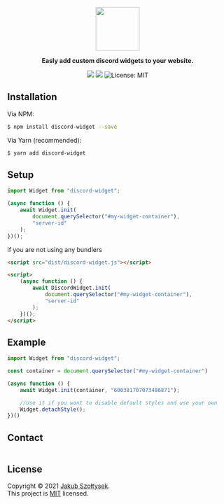 <p align="center">
  <img height=100 src="https://svgshare.com/i/Zv4.svg" />
</p>

<p align="center">
    <strong>Easly add custom discord widgets to your website.</strong>
</p>

<p align="center">
  <img src="https://img.shields.io/npm/v/discord-widget.svg?style=for-the-badge"/>
  <img src="https://img.shields.io/npm/dm/discord-widget.svg?style=for-the-badge"/>
  <img alt="License: MIT" src="https://img.shields.io/badge/license-MIT-yellow.svg?style=for-the-badge" />
</p>

## Installation

Via NPM:

```bash
$ npm install discord-widget --save
```

Via Yarn (recommended):

```bash
$ yarn add discord-widget
```

## Setup

```js
import Widget from "discord-widget";

(async function () {
    await Widget.init(
        document.querySelector("#my-widget-container"),
        "server-id"
    );
})();
```

if you are not using any bundlers

```html
<script src="dist/discord-widget.js"></script>

<script>
    (async function () {
        await DiscordWidget.init(
            document.querySelector("#my-widget-container"),
            "server-id"
        );
    })();
</script>
```

## Example

```js
import Widget from "discord-widget";

const container = document.querySelector("#my-widget-container")

(async function () {
    await Widget.init(container, "600381707073486871");

    //Use it if you want to disable default styles and use your own
    Widget.detachStyle();
})()
```

## Contact

[<img src="https://discordapp.com/api/guilds/775763638714630144/widget.png?style=banner1" alt="">](https://discord.gg/yWJRMftbaK)

## License

Copyright © 2021 [Jakub Szołtysek](https://github.com/sveenxx).<br />
This project is [MIT](https://github.com/sveenxx/discord-widget/blob/master/LICENSE) licensed.

